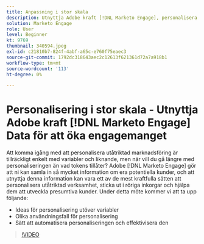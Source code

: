 ```yaml
---
title: Anpassning i stor skala
description: Utnyttja Adobe kraft [!DNL Marketo Engage], personalisera bortom tokens.
solution: Marketo Engage
role: User
level: Beginner
kt: 9769
thumbnail: 340594.jpeg
exl-id: c21810b7-824f-4abf-a65c-e760f75eaec3
source-git-commit: 1792dc318643aec2c12613f621361d72a7a918b1
workflow-type: tm+mt
source-wordcount: '113'
ht-degree: 0%

---
```


# Personalisering i stor skala - Utnyttja Adobe kraft [!DNL Marketo Engage] Data för att öka engagemanget

Att komma igång med att personalisera utåtriktad marknadsföring är tillräckligt enkelt med variabler och liknande, men när vill du gå längre med personaliseringen än vad tokens tillåter? Adobe [!DNL Marketo Engage] gör att ni kan samla in så mycket information om era potentiella kunder, och att utnyttja denna information kan vara ett av de mest kraftfulla sätten att personalisera utåtriktad verksamhet, sticka ut i röriga inkorgar och hjälpa dem att utveckla presumtiva kunder. Under detta möte kommer vi att ta upp följande:

* Ideas för personalisering utöver variabler
* Olika användningsfall för personalisering
* Sätt att automatisera personaliseringen och effektivisera den

>[!VIDEO](https://video.tv.adobe.com/v/340594/?quality=12&learn=on)
